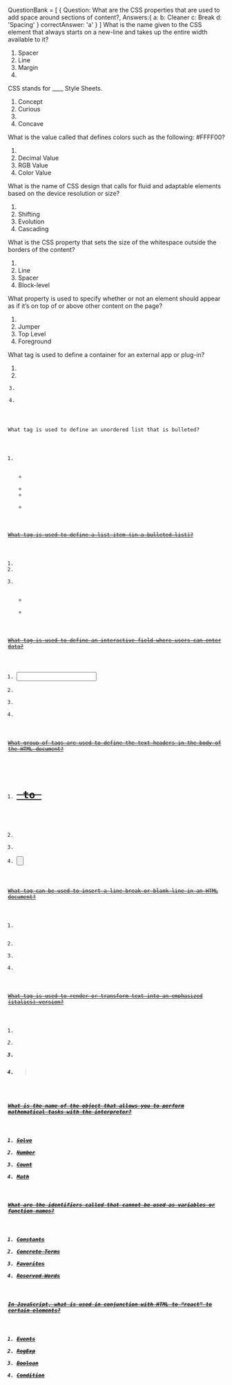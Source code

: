 QuestionBank = [
    { Question: What are the CSS properties that are used to add space around sections of content?,
    Answers:{
        a: <Padding>
        b: Cleaner
        c:  Break
        d:  'Spacing'
    }
    correctAnswer: 'a'
    }
]
What is the name given to the CSS element that always starts on a new-line and takes up the entire width available to it?

1.  Spacer
2.  Line
3.  Margin
4.  <Block-level>

CSS stands for ____ Style Sheets.

1.  Concept
2.  Curious
3.  <Cascading>
4.  Concave

What is the value called that defines colors such as the following: #FFFF00?

1.  <Hex Value>
2.  Decimal Value
3.  RGB Value
4.  Color Value

What is the name of CSS design that calls for fluid and adaptable elements based on the device resolution or size?

1.  <Responsive>
2.  Shifting
3.  Evolution
4.  Cascading

What is the CSS property that sets the size of the whitespace outside the borders of the content?

1.  <Margin>
2.  Line
3.  Spacer
4.  Block-level

What property is used to specify whether or not an element should appear as if it’s on top of or above other content on the page?

1.  <Float>
2.  Jumper
3.  Top Level
4.  Foreground

What tag is used to define a container for an external app or plug-in?

1.  <embed>
2.  <code>
3.  <!DOCTYPE>
4.  <caption>

What tag is used to define an unordered list that is bulleted?

1.  <ul>
2.  <s>
3.  <li>
4.  <u>

What tag is used to define a list item (in a bulleted list)?

1.  <li>
2.  <ul>
3.  <s>
4.  <u>

What tag is used to define an interactive field where users can enter data?

1.  <input>
2.  <datalist>
3.  <enterpoint>
4.  <dialog>

What group of tags are used to define the text headers in the body of the HTML document?

1.  <h1> to <h6>
2.  <td>
3.  <footer>
4.  <button>

What tag can be used to insert a line break or blank line in an HTML document?

1.  <br></br>
2.  <body></body>
3.  <head></head>
4.  <title></title>

What tag is used to render or transform text into an emphasized (italics) version?

1.  <em>
2.  <strong>
3.  <a>
4.  <blockquote>

What is the name of the object that allows you to perform mathematical tasks with the interpreter?

1.  Solve
2.  Number
3.  Count
4.  Math

What are the identifiers called that cannot be used as variables or function names?

1.  Constants
2.  Concrete Terms
3.  Favorites
4.  Reserved Words


In JavaScript, what is used in conjunction with HTML to “react” to certain elements?

1.  Events
2.  RegExp
3.  Boolean
4.  Condition

